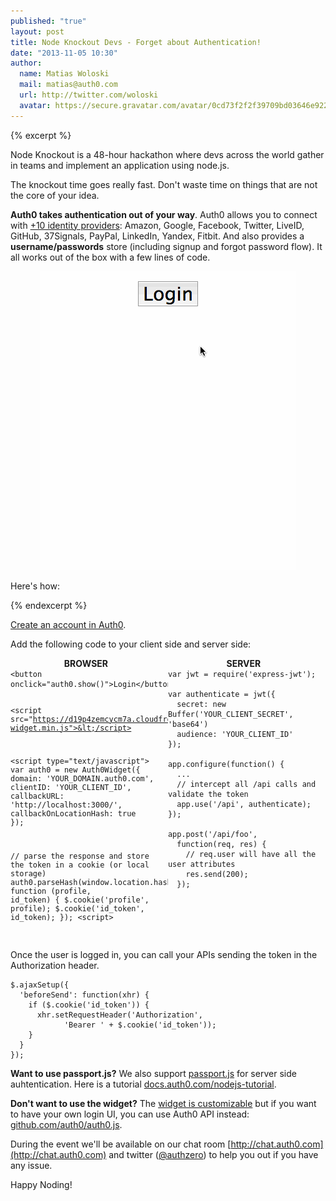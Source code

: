 ```yaml
---
published: "true"
layout: post
title: Node Knockout Devs - Forget about Authentication!
date: "2013-11-05 10:30"
author: 
  name: Matias Woloski
  mail: matias@auth0.com
  url: http://twitter.com/woloski
  avatar: https://secure.gravatar.com/avatar/0cd73f2f2f39709bd03646e9225cc3d3?s=60
---
```


{% excerpt %} 

Node Knockout is a 48-hour hackathon where devs across the world gather in teams and implement an application using node.js. 

The knockout time goes really fast. Don't waste time on things that are not the core of your idea.

**Auth0 takes authentication out of your way**. Auth0 allows you to connect with [+10 identity providers](https://docs.auth0.com/identityproviders): Amazon, Google, Facebook, Twitter, LiveID, GitHub, 37Signals, PayPal, LinkedIn, Yandex, Fitbit. And also provides a **username/passwords** store (including signup and forgot password flow). It all works out of the box with a few lines of code.

<div style="text-align:center"><img src="/img/login-widget.gif" alt="Auth0 Login Widget"></div>

Here's how:

{% endexcerpt %} 

<a href="javascript: widget.show()">Create an account in Auth0</a>.

Add the following code to your client side and server side:

<div style="float: left; width: 48%; padding-right: 10px; text-align:center;font-weight: bold">BROWSER</div>
<div style="float: left; width: 48%; text-align:center;font-weight: bold">SERVER</div>
<pre style="float: left; width: 48%; padding-right: 10px;margin:0">
<code>&lt;button onclick="auth0.show()">Login&lt;/button>

&lt;script src="https://d19p4zemcycm7a.cloudfront.net/w2/auth0-widget.min.js">&lt;/script>

&lt;script type="text/javascript">
var auth0 = new Auth0Widget({
  domain:       'YOUR_DOMAIN.auth0.com',
  clientID:     'YOUR_CLIENT_ID',
  callbackURL:  'http://localhost:3000/',
  callbackOnLocationHash: true
});

// parse the response and store the token in a cookie (or local storage)
auth0.parseHash(window.location.hash, function (profile, id_token) {
  $.cookie('profile', profile);
  $.cookie('id_token', id_token);
});
&lt;script>

</code>
</pre>

<pre style="float: left; width: 48%;margin:0">
<code>var jwt = require('express-jwt');

var authenticate = jwt({
  secret: new Buffer('YOUR_CLIENT_SECRET', 'base64')
  audience: 'YOUR_CLIENT_ID'
});

app.configure(function() {
  ...
  // intercept all /api calls and validate the token
  app.use('/api', authenticate);
});

app.post('/api/foo', 
  function(req, res) {
    // req.user will have all the user attributes
    res.send(200);
  });

</code>
</pre>
<div style="clear: both;"></div>
Once the user is logged in, you can call your APIs sending the token in the Authorization header.

	$.ajaxSetup({
	  'beforeSend': function(xhr) {
		if ($.cookie('id_token')) {        
	      xhr.setRequestHeader('Authorization', 
	       		'Bearer ' + $.cookie('id_token'));
	    }
	  }
	});

**Want to use passport.js?**
We also support [passport.js](http://passportjs.org/) for server side auhtentication. Here is a tutorial [docs.auth0.com/nodejs-tutorial](https://docs.auth0.com/nodejs-tutorial).

**Don't want to use the widget?**
The [widget is customizable](https://docs.auth0.com/login-widget2) but if you want to have your own login UI, you can use Auth0 API instead: [github.com/auth0/auth0.js](http://github.com/auth0/auth0.js).

During the event we'll be available on our chat room [http://chat.auth0.com](http://chat.auth0.com) and twitter ([@authzero](http://authzero.com)) to help you out if you have any issue.

Happy Noding!

<script src="https://d19p4zemcycm7a.cloudfront.net/w2/auth0-widget-1.1.1.min.js"></script>
<script type="text/javascript">
    var widget = new Auth0Widget({
        domain:       'auth0.auth0.com',
        clientID:     'zEYfpoFzUMEzilhkHilcWoNkrFfJ3hAI', 
        callbackURL:  'https://app.auth0.com/callback'
    });
</script>